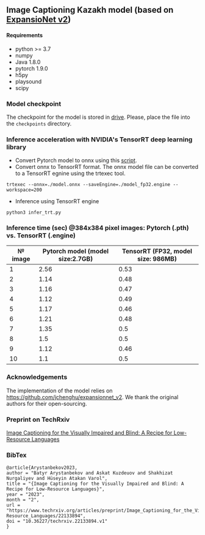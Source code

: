 ## Image Captioning Kazakh model (based on [ExpansioNet v2](https://github.com/jchenghu/expansionnet_v2))

#### Requirements
* python >= 3.7
* numpy
* Java 1.8.0
* pytorch 1.9.0
* h5py
* playsound
* scipy

### Model checkpoint

The checkpoint for the model is stored in [drive](https://drive.google.com/drive/folders/16PDZvoNs3P-O9Vr3zEb6bb-aaSDOiSY0?usp=sharing). Please, place the file into the `checkpoints` directory.

### Inference acceleration with NVIDIA's TensorRT deep learning library
* Convert Pytorch model to onnx using this [script](https://github.com/jchenghu/ExpansionNet_v2/blob/master/onnx4tensorrt/convert2onnx.py).
* Convert onnx to TensorRT format. The onnx model file can be converted to a TensorRT egnine using the trtexec tool.
```
trtexec --onnx=./model.onnx --saveEngine=./model_fp32.engine --workspace=200

```
* Inference using TensorRT engine
```
python3 infer_trt.py
```


### Inference time (sec) @384x384 pixel images: Pytorch (.pth) vs. TensorRT (.engine)

| № image       | Pytorch model (model size:2.7GB) |  TensorRT (FP32, model size: 986MB) |
| ------------- | -------------------------------- |-----------------------------------|
| 1             | 2.56                             |  0.53
| 2             | 1.14                             |  0.48
| 3             | 1.16                             |  0.47
| 4             | 1.12                             |  0.49
| 5             | 1.17                             |  0.46
| 6             | 1.21                             |  0.48
| 7             | 1.35                             |  0.5
| 8             | 1.5                              |  0.5
| 9             | 1.12                             |  0.46
| 10            | 1.1                              |  0.5

### Acknowledgements
The implementation of the model relies on https://github.com/jchenghu/expansionnet_v2. We thank the original authors for their open-sourcing.

### Preprint on TechRxiv
[Image Captioning for the Visually Impaired and Blind: A Recipe for Low-Resource Languages](https://www.techrxiv.org/articles/preprint/Image_Captioning_for_the_Visually_Impaired_and_Blind_A_Recipe_for_Low-Resource_Languages/22133894)

### BibTex
```
@article{Arystanbekov2023,
author = "Batyr Arystanbekov and Askat Kuzdeuov and Shakhizat Nurgaliyev and Hüseyin Atakan Varol",
title = "{Image Captioning for the Visually Impaired and Blind: A Recipe for Low-Resource Languages}",
year = "2023",
month = "2",
url = "https://www.techrxiv.org/articles/preprint/Image_Captioning_for_the_Visually_Impaired_and_Blind_A_Recipe_for_Low-Resource_Languages/22133894",
doi = "10.36227/techrxiv.22133894.v1"
}
```

